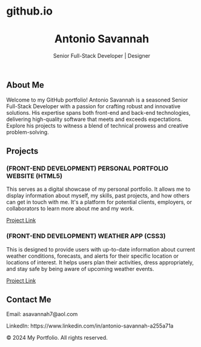 # github.io
<header>
    <h1>Antonio Savannah</h1>
    <p>Senior Full-Stack Developer | Designer</p>
    <!-- Add any other header content you want -->
</header>

<section id="about">
    <h2>About Me</h2>
    <p>Welcome to my GitHub portfolio! Antonio Savannah is a seasoned Senior Full-Stack Developer with a passion for crafting robust and innovative solutions. His expertise spans both front-end and back-end technologies, delivering high-quality software that meets and exceeds expectations. Explore his projects to witness a blend of technical prowess and creative problem-solving.</p>
</section>

<section id="projects">
    <h2>Projects</h2>
    <!-- List your projects with brief descriptions and links -->
    <div class="project">
        <h3>(FRONT-END DEVELOPMENT) PERSONAL PORTFOLIO WEBSITE (HTML5)</h3>
<p>This serves as a digital showcase of my personal portfolio. It allows me to display information about myself, my skills, past projects, and how others can get in touch with me. It's a platform for potential clients, employers, or collaborators to learn more about me and my work.</p>
        <a href="#">Project Link</a>
    </div> 
    <h3>(FRONT-END DEVELOPMENT) WEATHER APP (CSS3)</h3> 
<p>This is designed to provide users with up-to-date information about current weather conditions, forecasts, and alerts for their specific location or locations of interest. It helps users plan their activities, dress appropriately, and stay safe by being aware of upcoming weather events.</p>
    <a href="#">Project Link</a>
    </div> 
        <!-- Add more projects as needed -->
</section>

<section id="contact">
    <h2>Contact Me</h2>
    <p>Email: asavannah7@aol.com</p>
    <p>LinkedIn: https://www.linkedin.com/in/antonio-savannah-a255a71a</p>
    <!-- Add other contact information and links -->
</section>

<footer>
    <p>&copy; 2024 My Portfolio. All rights reserved.</p>
</footer>

<!-- Add your scripts and other body elements here -->
